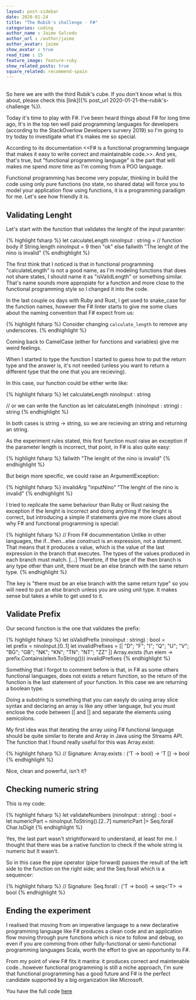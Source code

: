 ```yaml
---
layout: post-sidebar
date: 2020-01-24
title: "The Rubik's challenge - F#"
categories: coding
author_name : Jaime Salcedo
author_url : /author/jaime
author_avatar: jaime
show_avatar : true
read_time : 15
feature_image: feature-ruby
show_related_posts: true
square_related: recommend-spain
---
```


<br>
So here we are with the third Rubik's cube. If you don't know what is this about, please check this [link]({% post_url 2020-01-21-the-rubik's-challenge %}).

Today it's time to play with F#. I've been heard things about F# for long time ago, It's in the top ten well paid programming languages for developers (according to the StackOverlow Developers survery 2019) so I'm going to try today to investigate what it's makes me so special.

According to its documentation <<F# is a functional programming language that makes it easy to write correct and maintainable code.>>. And yes, that's true, but "functional programming language" is the part that will makes me spend more time as I'm coming from a POO language.

Functional programming has become very popular, thinking in build the code using only pure functions (no state, no shared data) will force you to model your application flow using functions, it is a programming paradigm for me. Let's see how friendly it is.

## Validating Lenght
Let's start with the function that validates the lenght of the input paramter:

{% highlight fsharp %}
let calculateLength ninoInput : string =
    // function body
    if String.length ninoInput = 9  then "ok"
    else failwith "The lenght of the nino is invalid" 
{% endhighlight %}

The first think that I noticed is that in functional programming "calculateLength" is not a good name, as I'm modeling functions that does not share states, I should name it as "isValidLength" or something similar. That's name sounds more appropiate for a function and more close to the functional programming style so I changed it into the code.

In the last couple os days with Ruby and Rust, I get used to snake_case for the function names, however the F# linter starts to give me some clues about the naming convention that F# expect from us:

{% highlight fsharp %}
Consider changing `calculate_length` to remove any underscores.
{% endhighlight %}

Coming back to CamelCase (either for functions and variables) give me weird feelings.


When I started to type the function I started to guess how to put the return type and the answer is, it's not needed (unless you want to return a different type that the one that you are recieving).


In this case, our function could be either write like:

{% highlight fsharp %}
let calculateLength ninoInput : string

// or we can write the function as
let calculateLength (ninoInput : string) : string 
{% endhighlight %}

In both cases is string -> string, so we are recieving an string and returning an string.

As the experiment rules stated, this first function must raise an exception if the parameter length is incorrect, that point, in F# is also quite easy:

{% highlight fsharp %}
failwith "The lenght of the nino is invalid" 
{% endhighlight %}

But beign more specific, we could raise an ArgumentException:

{% highlight fsharp %}
invalidArg "inputNino" "The lenght of the nino is invalid" 
{% endhighlight %}

I tried to replicate the same behaviour than Ruby or Rust raising the exception if the lenght is incorrect and doing anything if the lenght is correct, but introducing a simple if statements give me more clues about why F# and functional programming is special:

{% highlight fsharp %}
// From F# docummentation
Unlike in other languages, the if...then...else construct is an expression, not a statement. 
That means that it produces a value, which is the value of the last expression in the branch that executes. 
The types of the values produced in each branch must match. [...] Therefore, if the type of the then branch 
is any type other than unit, there must be an else branch with the same return type.
{% endhighlight %}

The key is "there must be an else branch with the same return type" so you will need to put an else branch unless you are using unit type.
It makes sense but takes a while to get used to it.

## Validate Prefix

Our second function is the one that validates the prefix:

{% highlight fsharp %}
let isValidPrefix (ninoInput : string) : bool =    
    let prefix = ninoInput.[0..1]
    let invalidPrefixes = [| "D"; "F"; "I"; "Q"; "U"; "V"; "BG"; "GB"; "NK"; "KN"; "TN"; "NT"; "ZZ" |]
    Array.exists (fun elem -> prefix.Contains(elem.ToString())) invalidPrefixes
{% endhighlight %}

Something that I forgot to comment before is that, in F# as some others functional languages, does not exists a return function, so the return of the function is the last statement of your function. In this case we are returning a boolean type.

Doing a substring is something that you can easyly do using array slice syntax and declaring an array is like any other language, but you must enclose the code between [| and |] and separate the elements using semicolons.

My first idea was that iterating the array using F# functional language should be quite similar to iterate and Array in Java using the Streams API. The function that I found really useful for this was Array.exist:

{% highlight fsharp %}
// Signature:
Array.exists : ('T -> bool) -> 'T [] -> bool
{% endhighlight %}

Nice, clean and powerful, isn't it?

## Checking numeric string

This is my code:

{% highlight fsharp %}
let validateNumbers (ninoInput : string) : bool =   
    let numericPart = ninoInput.ToString().[2..7]
    numericPart |> Seq.forall Char.IsDigit
{% endhighlight %}

Yes, the last part wasn't strightforward to understand, at least for me. I thought that there was be a native function to check if the whole string is numeric but It wasn't.

So in this case the pipe operator (pipe forward) passes the result of the left side to the function on the right side; and the Seq.forall which is a sequencer:

{% highlight fsharp %}
// Signature:
Seq.forall : ('T -> bool) -> seq<'T> -> bool
{% endhighlight %}


## Ending the experiment

I realised that moving from an imperative language to a new declarative programming language like F# produces a clean code and an application flow moving through pure functions which is nice to follow and debug, so even if you are comming from other fully-functional or semi-functional programming languages Scala, worth the effort to give an opportunity to F#. 

From my point of view F# fits it mantra: it produces correct and maintenable code...however functional programming is still a niche approach, I'm sure that functional programming has a good future and F# is the perfect candidate supported by a big organization like Microsoft.

You have the full code [here](https://gist.github.com/jsalcedo1987/eb21cd0d7e2a62219312500535b9fec6)